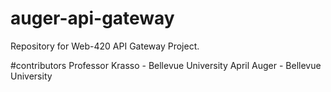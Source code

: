 # auger-api-gateway
Repository for Web-420 API Gateway Project.

#contributors
Professor Krasso - Bellevue University
April Auger - Bellevue University
